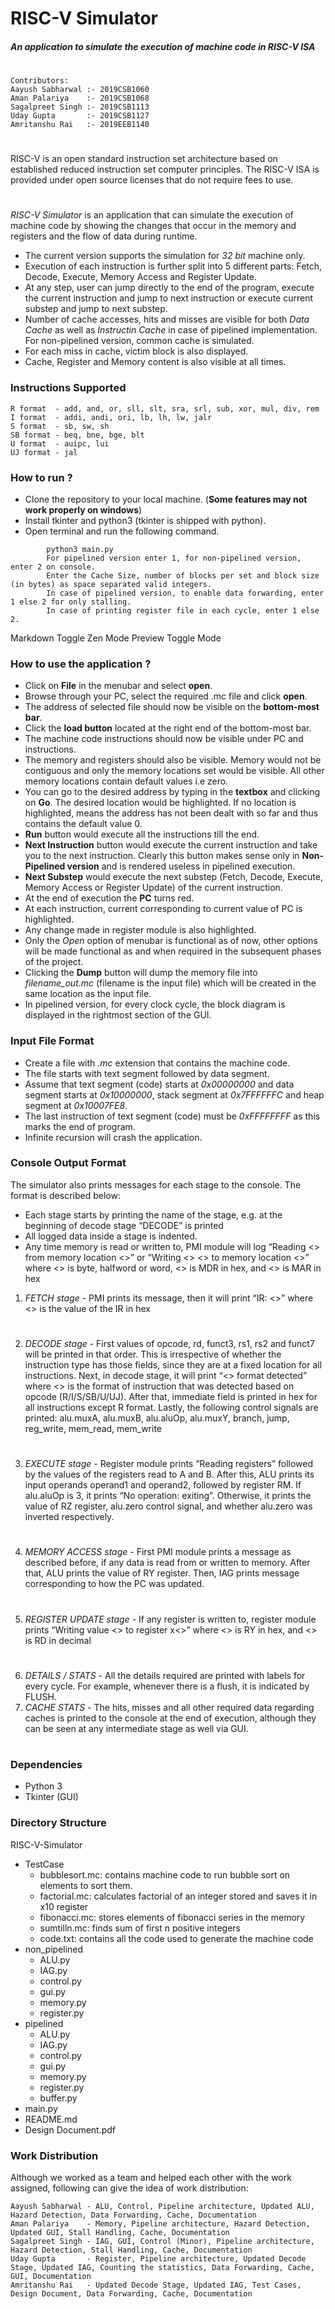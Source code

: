 # RISC-V Simulator
##### _An application to simulate the execution of machine code in RISC-V ISA_
#

```
Contributors:
Aayush Sabharwal :- 2019CSB1060
Aman Palariya    :- 2019CSB1068
Sagalpreet Singh :- 2019CSB1113
Uday Gupta       :- 2019CSB1127
Amritanshu Rai   :- 2019EEB1140
```
#
RISC-V is an open standard instruction set architecture based on established reduced instruction set computer principles. The RISC-V ISA is provided under open source licenses that do not require fees to use.
#
*RISC-V Simulator* is an application that can simulate the execution of machine code by showing the changes that occur in the memory and registers and the flow of data during runtime.

- The current version supports the simulation for *32 bit* machine only.
- Execution of each instruction is further split into 5 different parts: Fetch, Decode, Execute, Memory Access and Register Update.
- At any step, user can jump directly to the end of the program, execute the current instruction and jump to next instruction or execute current substep and jump to next substep.
- Number of cache accesses, hits and misses are visible for both _Data Cache_ as well as _Instructin Cache_ in case of pipelined implementation. For non-pipelined version, common cache is simulated.
- For each miss in cache, victim block is also displayed.
- Cache, Register and Memory content is also visible at all times.

### Instructions Supported
```
R format  - add, and, or, sll, slt, sra, srl, sub, xor, mul, div, rem
I format  - addi, andi, ori, lb, lh, lw, jalr
S format  - sb, sw, sh
SB format - beq, bne, bge, blt
U format  - auipc, lui
UJ format - jal
```

### How to run ?


- Clone the repository to your local machine. (**Some features may not work properly on windows**)
- Install tkinter and python3 (tkinter is shipped with python).
- Open terminal and run the following command.
```
        python3 main.py
        For pipelined version enter 1, for non-pipelined version, enter 2 on console.
        Enter the Cache Size, number of blocks per set and block size (in bytes) as space separated valid integers.
        In case of pipelined version, to enable data forwarding, enter 1 else 2 for only stalling.
        In case of printing register file in each cycle, enter 1 else 2.
```
Markdown
Toggle Zen Mode
Preview
Toggle Mode


### How to use the application ?
- Click on **File** in the menubar and select **open**.
- Browse through your PC, select the required .mc file and click **open**.
- The address of selected file should now be visible on the **bottom-most bar**.
- Click the **load button** located at the right end of the bottom-most bar.
- The machine code instructions should now be visible under PC and instructions.
- The memory and registers should also be visible. Memory would not be contiguous and only the memory locations set would be visible. All other memory locations contain default values i.e zero.
- You can go to the desired address by typing in the **textbox** and clicking on **Go**. The desired location would be highlighted. If no location is highlighted, means the address has not been dealt with so far and thus contains the default value 0.
- **Run** button would execute all the instructions till the end.
- **Next Instruction** button would execute the current instruction and take you to the next instruction. Clearly this button makes sense only in **Non-Pipelined version** and is rendered useless in pipelined execution.
- **Next Substep** would execute the next substep (Fetch, Decode, Execute, Memory Access or Register Update) of the current instruction.
- At the end of execution the **PC** turns red.
- At each instruction, current corresponding to current value of PC is highlighted.
- Any change made in register module is also highlighted.
- Only the *Open* option of menubar is functional as of now, other options will be made functional as and when required in the subsequent phases of the project.
- Clicking the **Dump** button will dump the memory file into *filename_out.mc* (filename is the input file) which will be created in the same location as the input file.
- In pipelined version, for every clock cycle, the block diagram is displayed in the rightmost section of the GUI.

### Input File Format
- Create a file with *.mc* extension that contains the machine code.
- The file starts with text segment followed by data segment.
- Assume that text segment (code) starts at *0x00000000* and data segment starts at *0x10000000*, stack segment at *0x7FFFFFFC* and heap segment at *0x10007FE8*.
- The last instruction of text segment (code) must be *0xFFFFFFFF* as this marks the end of program.
- Infinite recursion will crash the application.

### Console Output Format
The simulator also prints messages for each stage to the console. The format is described below:
- Each stage starts by printing the name of the stage, e.g. at the beginning of decode stage “DECODE” is printed
- All logged data inside a stage is indented. 
- Any time memory is read or written to, PMI module will log “Reading <<Datatype>> from memory location <<MAR>>” or “Writing <<Datatype>> <<MDR>> to memory location <<MAR>>” where <<Datatype>> is byte, halfword or word, <<MDR>> is MDR in hex, and <<MAR>> is MAR in hex
1. *FETCH stage*
        - PMI prints its message, then it will print “IR: <<IR>>” where <<IR>> is the value of the IR in hex
#
2. *DECODE stage*
        - First values of opcode, rd, funct3, rs1, rs2 and funct7 will be printed in that order. This is irrespective of whether the instruction type has those fields, since they are at a fixed location for all instructions. Next, in decode stage, it will print “<<X>> format detected” where <<X>> is the format of instruction that was detected based on opcode (R/I/S/SB/U/UJ). After that, immediate field is printed in hex for all instructions except R format. Lastly, the following control signals are printed: alu.muxA, alu.muxB, alu.aluOp, alu.muxY, branch, jump, reg_write, mem_read, mem_write
#
3. *EXECUTE stage*
        - Register module prints “Reading registers” followed by the values of the registers read to A and B. After this, ALU prints its input operands operand1 and operand2, followed by register RM. If alu.aluOp is 3, it prints “No operation: exiting”. Otherwise, it prints the value of RZ register, alu.zero control signal, and whether alu.zero was inverted respectively.
#
4. *MEMORY ACCESS stage*
        - First PMI module prints a message as described before, if any data is read from or written to memory. After that, ALU prints the value of RY register. Then, IAG prints message corresponding to how the PC was updated.
#
5. *REGISTER UPDATE stage*
        - If any register is written to, register module prints “Writing value <<RY>> to register x<<RD>>” where <<RY>> is RY in hex, and <<RD>> is RD in decimal
#
6. *DETAILS / STATS*
	    - All the details required are printed with labels for every cycle. For example, whenever there is a flush, it is indicated by FLUSH.
7. *CACHE STATS*
        - The hits, misses and all other required data regarding caches is printed to the console at the end of execution, although they can be seen at any intermediate stage as well via GUI.
#

### Dependencies
- Python 3
- Tkinter (GUI)

### Directory Structure
RISC-V-Simulator
- TestCase
    - bubblesort.mc: contains machine code to run bubble sort on elements to sort them.
    - factorial.mc: calculates factorial of an integer stored and saves it in x10 register
    - fibonacci.mc: stores elements of fibonacci series in the memory
    - sumtilln.mc: finds sum of first n positive integers
    - code.txt: contains all the code used to generate the machine code
- non_pipelined
     - ALU.py
     - IAG.py
     - control.py
     - gui.py
     - memory.py
     - register.py
- pipelined
     - ALU.py
     - IAG.py
     - control.py
     - gui.py
     - memory.py
     - register.py
     - buffer.py
- main.py
- README.md
- Design Document.pdf

### Work Distribution
Although we worked as a team and helped each other with the work assigned, following can give the idea of work distribution:
```
Aayush Sabharwal - ALU, Control, Pipeline architecture, Updated ALU, Hazard Detection, Data Forwarding, Cache, Documentation
Aman Palariya    - Memory, Pipeline architecture, Hazard Detection, Updated GUI, Stall Handling, Cache, Documentation
Sagalpreet Singh - IAG, GUI, Control (Minor), Pipeline architecture, Hazard Detection, Stall Handling, Cache, Documentation
Uday Gupta       - Register, Pipeline architecture, Updated Decode Stage, Updated IAG, Counting the statistics, Data Forwarding, Cache, GUI, Documentation
Amritanshu Rai   - Updated Decode Stage, Updated IAG, Test Cases, Design Document, Data Forwarding, Cache, Documentation

```
